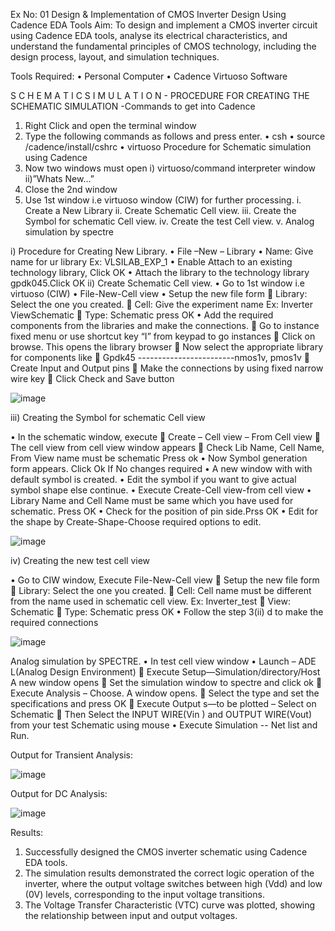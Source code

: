 Ex No: 01 Design & Implementation of CMOS Inverter Design Using Cadence EDA Tools
Aim: To design and implement a CMOS inverter circuit using Cadence EDA tools, analyse its electrical characteristics, and understand the fundamental principles of CMOS technology, including the design process, layout, and simulation techniques.

Tools Required: 
• Personal Computer 
• Cadence Virtuoso Software

S C H E M A T I C S I M U L A T I O N - PROCEDURE FOR CREATING THE SCHEMATIC SIMULATION -Commands to get into Cadence

1. Right Click and open the terminal window
2. Type the following commands as follows and press enter. • csh • source /cadence/install/cshrc • virtuoso Procedure for Schematic simulation using Cadence
3. Now two windows must open i) virtuoso/command interpreter window ii)”Whats New…”
4. Close the 2nd window
5. Use 1st window i.e virtuoso window (CIW) for further processing. i. Create a New Library ii. Create Schematic Cell view. iii. Create the Symbol for schematic Cell view. iv. Create the test Cell view. v. Analog simulation by spectre

i) Procedure for Creating New Library. • File –New – Library • Name: Give name for ur library Ex: VLSILAB_EXP_1 • Enable Attach to an existing technology library, Click OK • Attach the library to the technology library gpdk045.Click OK ii) Create Schematic Cell view. • Go to 1st window i.e virtuoso (CIW) • File-New-Cell view • Setup the new file form  Library: Select the one you created.  Cell: Give the experiment name Ex: Inverter ViewSchematic  Type: Schematic press OK • Add the required components from the libraries and make the connections.  Go to instance fixed menu or use shortcut key “I” from keypad to go instances  Click on browse. This opens the library browser  Now select the appropriate library for components like  Gpdk45 ------------------------nmos1v, pmos1v  Create Input and Output pins  Make the connections by using fixed narrow wire key  Click Check and Save button

![image](https://github.com/user-attachments/assets/6cce1692-6b56-4139-a5c3-26310699318c)

iii) Creating the Symbol for schematic Cell view

• In the schematic window, execute  Create – Cell view – From Cell view  The cell view from cell view window appears  Check Lib Name, Cell Name, From View name must be schematic Press ok • Now Symbol generation form appears. Click Ok If No changes required • A new window with with default symbol is created. • Edit the symbol if you want to give actual symbol shape else continue. • Execute Create-Cell view-from cell view • Library Name and Cell Name must be same which you have used for schematic. Press OK • Check for the position of pin side.Prss OK • Edit for the shape by Create-Shape-Choose required options to edit.

![image](https://github.com/user-attachments/assets/2a40dc7f-3ddd-4f44-a98d-44ba8e2ac49c)

iv) Creating the new test cell view

• Go to CIW window, Execute File-New-Cell view  Setup the new file form  Library: Select the one you created.  Cell: Cell name must be different from the name used in schematic cell view. Ex: Inverter_test  View: Schematic  Type: Schematic press OK • Follow the step 3(ii) d to make the required connections

![image](https://github.com/user-attachments/assets/d1e774f7-ae37-4ea4-ad96-a3fa1c0f72e6)

Analog simulation by SPECTRE. • In test cell view window • Launch – ADE L(Analog Design Environment)  Execute Setup—Simulation/directory/Host A new window opens  Set the simulation window to spectre and click ok  Execute Analysis – Choose. A window opens.  Select the type and set the specifications and press OK  Execute Output s—to be plotted – Select on Schematic  Then Select the INPUT WIRE(Vin ) and OUTPUT WIRE(Vout) from your test Schematic using mouse • Execute Simulation -- Net list and Run.

Output for Transient Analysis:

![image](https://github.com/user-attachments/assets/a3cbd80e-82b6-449f-b195-37ec16ffb031)

Output for DC Analysis:

![image](https://github.com/user-attachments/assets/4e7e69c9-5138-4419-97ef-48adc68ad97d)

Results:
1. Successfully designed the CMOS inverter schematic using Cadence EDA tools.
2. The simulation results demonstrated the correct logic operation of the inverter, where the output voltage switches between high (Vdd) and low (0V) levels, corresponding to the input voltage transitions.
3. The Voltage Transfer Characteristic (VTC) curve was plotted, showing the relationship between input and output voltages.

